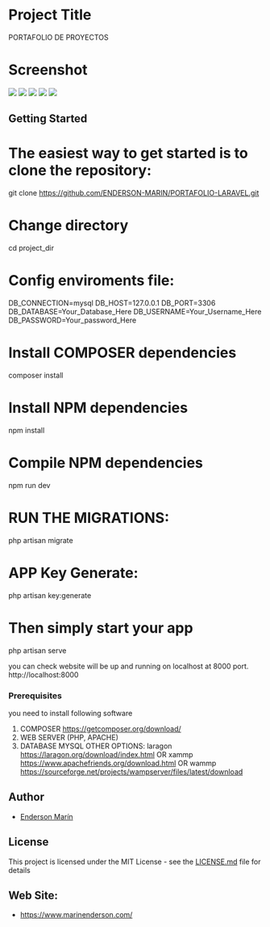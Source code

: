
# Project Title
PORTAFOLIO DE PROYECTOS
# Screenshot
![](assets/img/inicio.png)
![](assets/img/portafolio.png)
![](assets/img/proyectos.png)
![](assets/img/quien-soy.png)
![](assets/img/contacto.png)


## Getting Started

# The easiest way to get started is to clone the repository:
git clone https://github.com/ENDERSON-MARIN/PORTAFOLIO-LARAVEL.git

# Change directory
cd project_dir

# Config enviroments file:
DB_CONNECTION=mysql
DB_HOST=127.0.0.1
DB_PORT=3306
DB_DATABASE=Your_Database_Here
DB_USERNAME=Your_Username_Here
DB_PASSWORD=Your_password_Here

# Install COMPOSER dependencies
composer install

# Install NPM dependencies
npm install

# Compile NPM dependencies
npm run dev

# RUN THE MIGRATIONS:
php artisan migrate

# APP Key Generate:
php artisan key:generate

# Then simply start your app
php artisan serve

you can check website will be up and running on localhost at 8000 port.
http://localhost:8000


### Prerequisites

you need to install following software 
1)	COMPOSER https://getcomposer.org/download/
2)  WEB SERVER (PHP, APACHE)
3)	DATABASE MYSQL
OTHER OPTIONS:
    laragon https://laragon.org/download/index.html
OR
    xammp https://www.apachefriends.org/download.html
OR
	wammp https://sourceforge.net/projects/wampserver/files/latest/download


## Author

* [Enderson Marín](https://github.com/ENDERSON-MARIN)


## License

This project is licensed under the MIT License - see the [LICENSE.md](LICENSE.md) file for details

## Web Site:

* https://www.marinenderson.com/